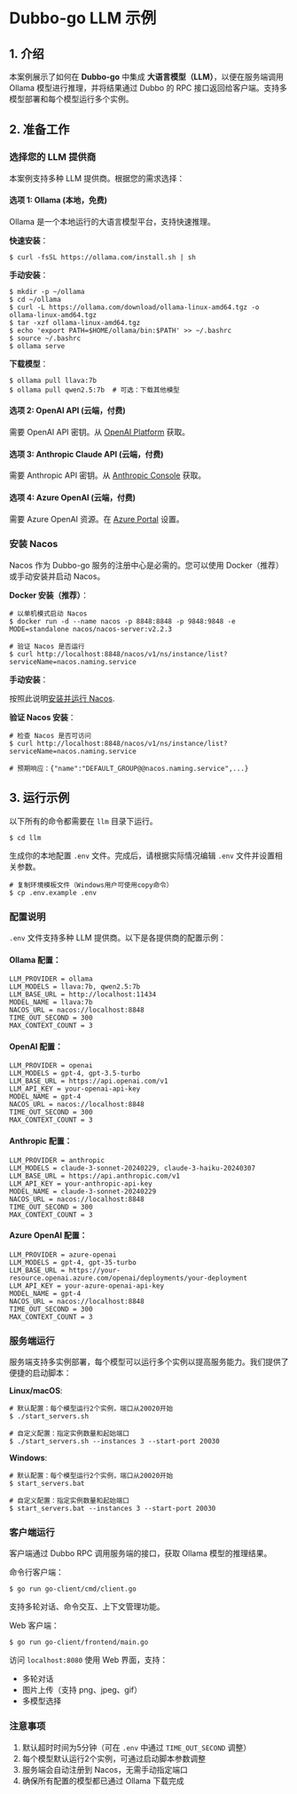 # Dubbo-go LLM 示例

## 1. **介绍**

本案例展示了如何在 **Dubbo-go** 中集成 **大语言模型（LLM）**，以便在服务端调用 Ollama 模型进行推理，并将结果通过 Dubbo 的 RPC 接口返回给客户端。支持多模型部署和每个模型运行多个实例。

## 2. **准备工作**

### **选择您的 LLM 提供商**

本案例支持多种 LLM 提供商。根据您的需求选择：

#### **选项 1: Ollama (本地，免费)**
Ollama 是一个本地运行的大语言模型平台，支持快速推理。

**快速安装**：
```shell
$ curl -fsSL https://ollama.com/install.sh | sh
```

**手动安装**：
```shell
$ mkdir -p ~/ollama
$ cd ~/ollama
$ curl -L https://ollama.com/download/ollama-linux-amd64.tgz -o ollama-linux-amd64.tgz
$ tar -xzf ollama-linux-amd64.tgz
$ echo 'export PATH=$HOME/ollama/bin:$PATH' >> ~/.bashrc
$ source ~/.bashrc
$ ollama serve
```

**下载模型**：
```shell
$ ollama pull llava:7b
$ ollama pull qwen2.5:7b  # 可选：下载其他模型
```

#### **选项 2: OpenAI API (云端，付费)**
需要 OpenAI API 密钥。从 [OpenAI Platform](https://platform.openai.com/) 获取。

#### **选项 3: Anthropic Claude API (云端，付费)**
需要 Anthropic API 密钥。从 [Anthropic Console](https://console.anthropic.com/) 获取。

#### **选项 4: Azure OpenAI (云端，付费)**
需要 Azure OpenAI 资源。在 [Azure Portal](https://portal.azure.com/) 设置。

### **安装 Nacos**

Nacos 作为 Dubbo-go 服务的注册中心是必需的。您可以使用 Docker（推荐）或手动安装并启动 Nacos。

**Docker 安装（推荐）**：

```shell
# 以单机模式启动 Nacos
$ docker run -d --name nacos -p 8848:8848 -p 9848:9848 -e MODE=standalone nacos/nacos-server:v2.2.3

# 验证 Nacos 是否运行
$ curl http://localhost:8848/nacos/v1/ns/instance/list?serviceName=nacos.naming.service
```

**手动安装**：

按照此说明[安装并运行 Nacos](https://dubbo-next.staged.apache.org/zh-cn/overview/reference/integrations/nacos/).

**验证 Nacos 安装**：

```shell
# 检查 Nacos 是否可访问
$ curl http://localhost:8848/nacos/v1/ns/instance/list?serviceName=nacos.naming.service

# 预期响应：{"name":"DEFAULT_GROUP@@nacos.naming.service",...}
```

## **3. 运行示例**

以下所有的命令都需要在 `llm` 目录下运行。

```shell
$ cd llm
```

生成你的本地配置 `.env` 文件。完成后，请根据实际情况编辑 `.env` 文件并设置相关参数。

```shell
# 复制环境模板文件（Windows用户可使用copy命令）
$ cp .env.example .env
```

### **配置说明**

`.env` 文件支持多种 LLM 提供商。以下是各提供商的配置示例：

#### **Ollama 配置**：
```text
LLM_PROVIDER = ollama
LLM_MODELS = llava:7b, qwen2.5:7b
LLM_BASE_URL = http://localhost:11434
MODEL_NAME = llava:7b
NACOS_URL = nacos://localhost:8848
TIME_OUT_SECOND = 300
MAX_CONTEXT_COUNT = 3
```

#### **OpenAI 配置**：
```text
LLM_PROVIDER = openai
LLM_MODELS = gpt-4, gpt-3.5-turbo
LLM_BASE_URL = https://api.openai.com/v1
LLM_API_KEY = your-openai-api-key
MODEL_NAME = gpt-4
NACOS_URL = nacos://localhost:8848
TIME_OUT_SECOND = 300
MAX_CONTEXT_COUNT = 3
```

#### **Anthropic 配置**：
```text
LLM_PROVIDER = anthropic
LLM_MODELS = claude-3-sonnet-20240229, claude-3-haiku-20240307
LLM_BASE_URL = https://api.anthropic.com/v1
LLM_API_KEY = your-anthropic-api-key
MODEL_NAME = claude-3-sonnet-20240229
NACOS_URL = nacos://localhost:8848
TIME_OUT_SECOND = 300
MAX_CONTEXT_COUNT = 3
```

#### **Azure OpenAI 配置**：
```text
LLM_PROVIDER = azure-openai
LLM_MODELS = gpt-4, gpt-35-turbo
LLM_BASE_URL = https://your-resource.openai.azure.com/openai/deployments/your-deployment
LLM_API_KEY = your-azure-openai-api-key
MODEL_NAME = gpt-4
NACOS_URL = nacos://localhost:8848
TIME_OUT_SECOND = 300
MAX_CONTEXT_COUNT = 3
```

### **服务端运行**

服务端支持多实例部署，每个模型可以运行多个实例以提高服务能力。我们提供了便捷的启动脚本：

**Linux/macOS**:
```shell
# 默认配置：每个模型运行2个实例，端口从20020开始
$ ./start_servers.sh

# 自定义配置：指定实例数量和起始端口
$ ./start_servers.sh --instances 3 --start-port 20030
```

**Windows**:
```shell
# 默认配置：每个模型运行2个实例，端口从20020开始
$ start_servers.bat

# 自定义配置：指定实例数量和起始端口
$ start_servers.bat --instances 3 --start-port 20030
```

### **客户端运行**

客户端通过 Dubbo RPC 调用服务端的接口，获取 Ollama 模型的推理结果。

命令行客户端：
```shell
$ go run go-client/cmd/client.go
```
支持多轮对话、命令交互、上下文管理功能。

Web 客户端：
```shell
$ go run go-client/frontend/main.go
```
访问 `localhost:8080` 使用 Web 界面，支持：
- 多轮对话
- 图片上传（支持 png、jpeg、gif）
- 多模型选择

### **注意事项**

1. 默认超时时间为5分钟（可在 `.env` 中通过 `TIME_OUT_SECOND` 调整）
2. 每个模型默认运行2个实例，可通过启动脚本参数调整
3. 服务端会自动注册到 Nacos，无需手动指定端口
4. 确保所有配置的模型都已通过 Ollama 下载完成